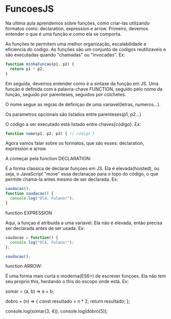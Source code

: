 # FuncoesJS

Na ultima aula aprendemos sobre funções, como criar-las utilizando formatos como: declaration, expression e arrow. Primeiro, devemos entender o que é uma função e como ela se comporta. 

As funções te permitem uma melhor organização, escalabilidade e eficiencia do codigo. As funções são um conjunto de codigos reutilizaveis e são executadas quando "chamadas" ou "invocadas". Ex:
```js
function minhaFuncao(p1, p2) {
  return p1 * p2;
}
```
Em seguida, devemos entender como é a sintaxe da função em JS. Uma função é definida com a palavra-chave FUNCTION, seguido pelo nome da função, seguido por parenteses, seguidos por colchetes.

O nome segue as regras de definiçao de uma variavel(letras, numeros...).

Os parametros opcionais são listados entre parenteses(p1, p2...)

O código a ser executado está listado entre chaves{código}. Ex:
```js
function nome(p1, p2, p3) { // código }
```
Agora vamos falar sobre os formatos, que são esses: declaration, expression e arrow.

A começar pela function DECLARATION:

É a forma classica de declarar funçoes em JS. Ela é elevada(hoisted), ou seja, o JavaScript "move" essa declaraçao para o topo do código, o que permite chama-la antes mesmo de ser declarada. Ex:
```js
saudacao(); 
function saudacao() {
  console.log("Olá, Fulano!");
}
```

function EXPRESSION

Aqui, a funçao é atribuida a uma variavel. Ela não é elevada, então precisa ser declarada antes de ser  usada. Ex:

```js
saudacao = function() {
  console.log("Olá, Fulano!");
};

saudacao();
```

function ARROW:


É uma forma mais curta e moderna(ES6+) de escrever funçoes. Ela não tem seu proprio this, herdando o this do escopo onde está. Ex:


somar = (a, b) => a + b;


dobro = (n) => {
   const resultado = n * 2;
  return resultado;
};

console.log(somar(3, 4)); 
console.log(dobro(5));    











